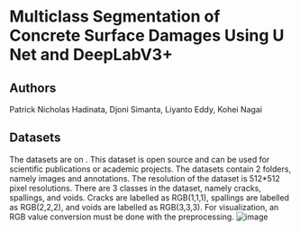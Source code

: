 # Multiclass Segmentation of Concrete Surface Damages Using U Net and DeepLabV3+
## Authors
Patrick Nicholas Hadinata, Djoni Simanta, Liyanto Eddy, Kohei Nagai
## Datasets
The datasets are on . This dataset is open source and can be used for scientific publications or academic projects. The datasets contain 2 folders, namely images and annotations. The resolution of the dataset is 512*512 pixel resolutions. There are 3 classes in the dataset, namely cracks, spallings, and voids. Cracks are labelled as RGB(1,1,1), spallings are labelled as RGB(2,2,2), and voids are labelled as RGB(3,3,3). For visualization, an RGB value conversion must be done with the preprocessing. 
![image](https://user-images.githubusercontent.com/87515620/218244873-d23418fc-9969-4893-be24-7614ecc84802.png)





